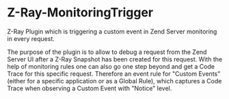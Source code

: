 Z-Ray-MonitoringTrigger
=======================

Z-Ray Plugin which is triggering a custom event in Zend Server monitoring in every request.

The purpose of the plugin is to allow to debug a request from the Zend Server UI after a Z-Ray Snapshot 
has been created for this request. With the help of monitoring rules one can also go one step beyond and
get a Code Trace for this specific request. Therefore an event rule for "Custom Events" (either for a specific
application or as a Global Rule), which captures a Code Trace when observing a Custom Event with "Notice" level.
